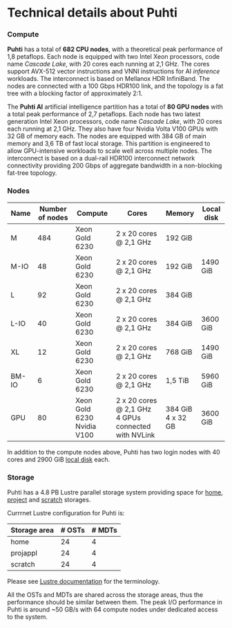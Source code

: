 # Technical details about Puhti

### Compute

**Puhti** has a total of **682 CPU nodes**, with a theoretical peak
performance of 1,8 petaflops. Each node is equipped with two Intel
Xeon processors, code name _Cascade Lake_, with 20 cores each running
at 2,1 GHz. The cores support AVX-512 vector instructions and VNNI
instructions for AI _inference_ workloads. The interconnect is based
on Mellanox HDR InfiniBand. The
nodes are connected with a 100 Gbps HDR100 link, and the topology is a
fat tree with a blocking factor of approximately 2:1.

The **Puhti AI** artificial intelligence partition has a total of **80 GPU
nodes** with a total peak performance of 2,7 petaflops. Each node has
two latest generation Intel Xeon processors, code name _Cascade Lake_,
with 20 cores each running at 2,1 GHz. They also have four Nvidia
Volta V100 GPUs with 32 GB of memory each. The nodes are equipped with
384 GB of main memory and 3,6 TB of fast local storage. This partition
is engineered to allow GPU-intensive workloads to scale well across
multiple nodes. The interconnect is based on a dual-rail HDR100
interconnect network connectivity providing 200 Gbps of aggregate
bandwidth in a non-blocking fat-tree topology.


### Nodes


| Name      |  Number of nodes |  Compute       | Cores                  | Memory  | Local disk |
|-----------|------------------|----------------|------------------------|---------|------------|
| M         |  484             | Xeon Gold 6230 | 2 x 20 cores @ 2,1 GHz | 192 GiB |            |
| M-IO      |  48              | Xeon Gold 6230 | 2 x 20 cores @ 2,1 GHz | 192 GiB |  1490 GiB  |
| L         |  92              | Xeon Gold 6230 | 2 x 20 cores @ 2,1 GHz | 384 GiB |            |
| L-IO      |  40              | Xeon Gold 6230 | 2 x 20 cores @ 2,1 GHz | 384 GiB |  3600 GiB  |
| XL        |  12              | Xeon Gold 6230 | 2 x 20 cores @ 2,1 GHz | 768 GiB |  1490 GiB  |
| BM-IO     |  6               | Xeon Gold 6230 | 2 x 20 cores @ 2,1 GHz | 1,5 TiB |  5960 GiB  |
| GPU       |  80              | Xeon Gold 6230<br>Nvidia V100  | 2 x 20 cores @ 2,1 GHz<br> 4 GPUs connected with NVLink | 384 GiB<br>4 x 32 GB |  3600 GiB  |

In addition to the compute nodes above, Puhti has two login nodes with 40 cores and 2900 GiB
[local disk](disk.md#login-nodes) each.


### Storage

Puhti has a 4.8 PB Lustre parallel storage system providing space for
[home](disk.md#home-directory), [project](disk.md#projappl-directory) and
[scratch](disk.md#scratch-directory) storages.

Currrnet Lustre configuration for Puhti is:

| Storage area | # OSTs | # MDTs |
|--------------|--------|--------|
| home         |  24    |   4    |
| projappl     |  24    |   4    |
| scratch      |  24    |   4    |

Please see [Lustre documentation](lustre.md) for the terminology.

All the OSTs and MDTs are shared across the storage areas, thus the
performance should be similar between them. The peak I/O performance
in Puhti is around ~50 GB/s with 64 compute nodes under dedicated
access to the system.
